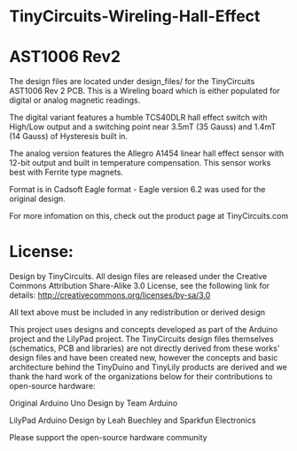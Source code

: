 # TinyCircuits-Wireling-Hall-Effect
# AST1006 Rev2

The design files are located under design_files/ for the TinyCircuits AST1006 Rev 2 PCB. This is a Wireling board which is either populated for digital or analog magnetic readings.

The digital variant features a humble TCS40DLR hall effect switch with High/Low output and a switching point near 3.5mT (35 Gauss) and 1.4mT (14 Gauss) of Hysteresis built in.

The analog version features the Allegro A1454 linear hall effect sensor with 12-bit output and built in temperature compensation. This sensor works best with Ferrite type magnets.

Format is in Cadsoft Eagle format - Eagle version 6.2 was used for the original design.

For more infomation on this, check out the product page at TinyCircuits.com



# License:

Design by TinyCircuits.
All design files are released under the Creative Commons Attribution Share-Alike 3.0 License, see the following link for details: http://creativecommons.org/licenses/by-sa/3.0

All text above must be included in any redistribution or derived design

This project uses designs and concepts developed as part of the Arduino project and the LilyPad project.  The TinyCircuits design files themselves (schematics, PCB and libraries) are not directly derived from these works' design files and have been created new, however the concepts and basic architecture behind the TinyDuino and TinyLily products are derived and we thank the hard work of the organizations below for their contributions to open-source hardware:
  
Original Arduino Uno Design by Team Arduino

LilyPad Arduino Design by Leah Buechley and Sparkfun Electronics

Please support the open-source hardware community 
